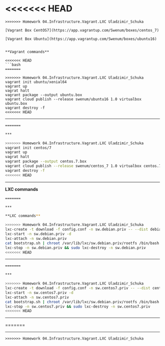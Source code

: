 <<<<<<< HEAD
=======
```
>>>>>>> Homework 04.Infrastructure.Vagrant.LXC Uladzimir_Schuka

[Vagrant Box CentOS7](https://app.vagrantup.com/Swenum/boxes/centos_7) 

[Vagrant Box Ubuntu](https://app.vagrantup.com/Swenum/boxes/ubuntu16)


**Vagrant commands**

<<<<<<< HEAD
```bash
=======

>>>>>>> Homework 04.Infrastructure.Vagrant.LXC Uladzimir_Schuka
vagrant init ubuntu/xenial64
vagrant up
vagrat halt 
vagrant package --output ubuntu.box
vagrant cloud publish --release swenum/ubuntu16 1.0 virtualbox ubuntu.box
vagrant destroy -f
<<<<<<< HEAD
```

***
```bash
=======

***

>>>>>>> Homework 04.Infrastructure.Vagrant.LXC Uladzimir_Schuka
vagrant init centos/7
vagrant up
vagrat halt 
vagrant package --output centos.7.box
vagrant cloud publish --release swenum/centos_7 1.0 virtualbox centos.7.box
vagrant destroy -f
<<<<<<< HEAD
```
***

**LXC commands**
```bash
=======

***

**LXC commands**

>>>>>>> Homework 04.Infrastructure.Vagrant.LXC Uladzimir_Schuka
lxc-create -t download -f config.conf -n sw.debian.priv -- --dist debian --release buster --arch amd64
lxc-start -n sw.debian.priv -d
lxc-attach -n sw.debian.priv
cat bootstrap.sh | chroot /var/lib/lxc/sw.debian.priv/rootfs /bin/bash
lxc-stop -n sw.debian.priv && sudo lxc-destroy -n sw.debian.priv
<<<<<<< HEAD
```
***
```bash
=======

***

>>>>>>> Homework 04.Infrastructure.Vagrant.LXC Uladzimir_Schuka
lxc-create -t download -f config.conf -n sw.centos7.priv -- --dist centos --release 7 --arch amd64
lxc-start -n sw.centos7.priv -d
lxc-attach -n sw.centos7.priv
cat bootstrap.sh | chroot /var/lib/lxc/sw.debian.priv/rootfs /bin/bash
lxc-stop -n sw.centos7.priv && sudo lxc-destroy -n sw.centos7.priv
<<<<<<< HEAD
```
***

=======

***

```
>>>>>>> Homework 04.Infrastructure.Vagrant.LXC Uladzimir_Schuka
